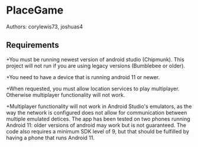 # PlaceGame
Authors: corylewis73, joshuas4
## Requirements
+You must be running newest version of android studio (Chipmunk). This project will not run if you are using legacy versions (Bumblebee or older).

+You need to have a device that is running android 11 or newer.

+When requested, you must allow location services to play multiplayer. Otherwise multiplayer functionality will not work. 

+Multiplayer functionality will not work in Android Studio's emulators, as the way the network is configured does not allow for communication between multiple emulated detices. The app has been tested on two phones running Android 11: older versions of android may work but is not guaranteed. The code also requires a minimum SDK level of 9, but that should be fulfilled by having a phone that runs Android 11.
